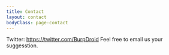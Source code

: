 ```yaml
---
title: Contact
layout: contact
bodyClass: page-contact
---
```


Twitter: https://twitter.com/BurpDroid
Feel free to email us your suggesstion.
